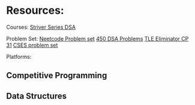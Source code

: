 # Resources: 
Courses:
[Striver Series DSA](https://takeuforward.org/strivers-a2z-dsa-course/strivers-a2z-dsa-course-sheet-2/)

Problem Set:
[Neetcode Problem set](https://neetcode.io/practice)
[450 DSA Problems](https://450dsa.com/)
[TLE Eliminator CP 31](https://www.tle-eliminators.com/cp-sheet)
[CSES problem set](https://cses.fi/problemset/)

Platforms:

## Competitive Programming

## Data Structures